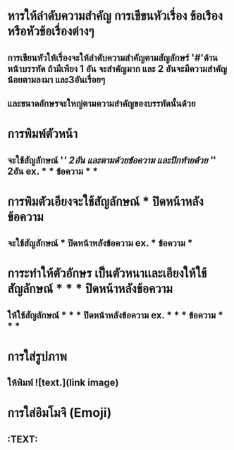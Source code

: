 # หารให้ลำดับความสำคัญ การเขีขนหัวเรื่อง ข้อเรือง หรือหัวข้อเรื่องต่างๆ

## การเขียนหัวให้เรื่องจะให้ลำดับความสำคัญตามสัญลักษร์ '#'ด้านหน้าบรรทัด ถ้ามีเพียง 1 อัน จะสำคัญมาก และ 2 อันจะมีความสำคัญน้อยตามลงมา และ3อันเรื่อยๆ

## และขนาดอักษรจะใหญ่ตามความสำคัญของบรรทัดนั้นด้วย

# การพิมพ์ตัวหน้า

## จะใช้สัญลักษณ์ '*' 2อัน และตามด้วยข้อความ และปิกท้ายด้วย '*' 2อัน ex. * * ข้อความ * *

# การพิมตัวเอียงจะใช้สัญลักษณ์ * ปิดหน้าหลังข้อความ

## จะใช้สัญลักษณ์ * ปิดหน้าหลังข้อความ ex. * ข้อความ *

# การะทำให้ตัวอักษร เป็นตัวหนาเเละเอียงให้ใช้สัญลักษณ์ * * * ปิดหน้าหลังข้อความ

## ให้ใช้สัญลักษณ์ * * * ปิดหน้าหลังข้อความ ex. * * * ข้อความ * * *

# การใส่รูปภาพ

## ให้พิมพ์ ![text.](link image)

# การใส่อิมโมจิ (Emoji)

## :TEXT:


